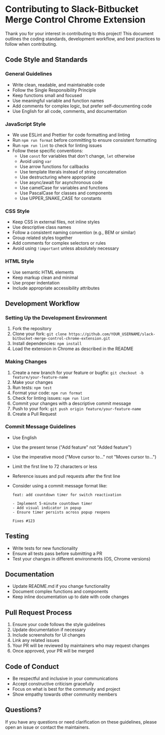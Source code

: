 # Contributing to Slack-Bitbucket Merge Control Chrome Extension

Thank you for your interest in contributing to this project! This document outlines the coding standards, development workflow, and best practices to follow when contributing.

## Code Style and Standards

### General Guidelines

- Write clean, readable, and maintainable code
- Follow the Single Responsibility Principle
- Keep functions small and focused
- Use meaningful variable and function names
- Add comments for complex logic, but prefer self-documenting code
- Use English for all code, comments, and documentation

### JavaScript Style

- We use ESLint and Prettier for code formatting and linting
- Run `npm run format` before committing to ensure consistent formatting
- Run `npm run lint` to check for linting issues
- Follow these specific conventions:
  - Use `const` for variables that don't change, `let` otherwise
  - Avoid using `var`
  - Use arrow functions for callbacks
  - Use template literals instead of string concatenation
  - Use destructuring where appropriate
  - Use async/await for asynchronous code
  - Use camelCase for variables and functions
  - Use PascalCase for classes and components
  - Use UPPER_SNAKE_CASE for constants

### CSS Style

- Keep CSS in external files, not inline styles
- Use descriptive class names
- Follow a consistent naming convention (e.g., BEM or similar)
- Group related styles together
- Add comments for complex selectors or rules
- Avoid using `!important` unless absolutely necessary

### HTML Style

- Use semantic HTML elements
- Keep markup clean and minimal
- Use proper indentation
- Include appropriate accessibility attributes

## Development Workflow

### Setting Up the Development Environment

1. Fork the repository
2. Clone your fork: `git clone https://github.com/YOUR_USERNAME/slack-bitbucket-merge-control-chrome-extension.git`
3. Install dependencies: `npm install`
4. Load the extension in Chrome as described in the README

### Making Changes

1. Create a new branch for your feature or bugfix: `git checkout -b feature/your-feature-name`
2. Make your changes
3. Run tests: `npm test`
4. Format your code: `npm run format`
5. Check for linting issues: `npm run lint`
6. Commit your changes with a descriptive commit message
7. Push to your fork: `git push origin feature/your-feature-name`
8. Create a Pull Request

### Commit Message Guidelines

- Use English
- Use the present tense ("Add feature" not "Added feature")
- Use the imperative mood ("Move cursor to..." not "Moves cursor to...")
- Limit the first line to 72 characters or less
- Reference issues and pull requests after the first line
- Consider using a commit message format like:

  ```
  feat: add countdown timer for switch reactivation

  - Implement 5-minute countdown timer
  - Add visual indicator in popup
  - Ensure timer persists across popup reopens

  Fixes #123
  ```

## Testing

- Write tests for new functionality
- Ensure all tests pass before submitting a PR
- Test your changes in different environments (OS, Chrome versions)

## Documentation

- Update README.md if you change functionality
- Document complex functions and components
- Keep inline documentation up to date with code changes

## Pull Request Process

1. Ensure your code follows the style guidelines
2. Update documentation if necessary
3. Include screenshots for UI changes
4. Link any related issues
5. Your PR will be reviewed by maintainers who may request changes
6. Once approved, your PR will be merged

## Code of Conduct

- Be respectful and inclusive in your communications
- Accept constructive criticism gracefully
- Focus on what is best for the community and project
- Show empathy towards other community members

## Questions?

If you have any questions or need clarification on these guidelines, please open an issue or contact the maintainers.
